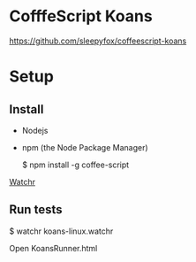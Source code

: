 # CofffeScript Koans
https://github.com/sleepyfox/coffeescript-koans

# Setup
## Install
* Nodejs
* npm (the Node Package Manager)


  $ npm install -g coffee-script


[Watchr](https://github.com/mynyml/watchr)

## Run tests


  $ watchr koans-linux.watchr


Open KoansRunner.html

